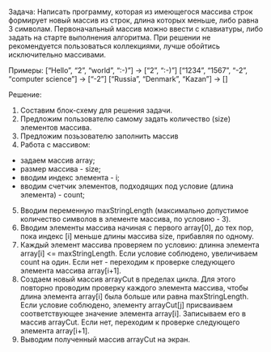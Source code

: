 Задача: 
Написать программу, которая из имеющегося массива строк формирует новый массив из строк, длина которых меньше, либо равна 3 символам. Первоначальный массив можно ввести с клавиатуры, либо задать на старте выполнения алгоритма. При решении не рекомендуется пользоваться коллекциями, лучше обойтись исключительно массивами.

Примеры: [“Hello”, “2”, “world”, “:-)”] → [“2”, “:-)”] [“1234”, “1567”, “-2”, “computer science”] → [“-2”] [“Russia”, “Denmark”, “Kazan”] → []

Решение:
1. Составим блок-схему для решения задачи.
2. Предложим пользователю самому задать количество (size) элементов массива.
3. Предложим позьзователю заполнить массив
4. Работа с массивом:
* задаем массив array;
* размер массива - size;
* вводим индекс элемента - i;
* вводим счетчик элементов, подходящих под условие (длина элемента) - count;
5. Вводим переменную maxStringLength (максимально допустимое количество символов в элементе массива, по условию - 3).
6. Вводим элементы массива начиная с первого array[0], до тех пор, пока индекс [i] меньше длины массива size, прибавляя по одному.
7. Каждый элемент массива проверяем по условию: длинна элемента array[i] <= maxStringLength. Если условие соблюдено, увеличиваем count на один. Если нет - переходим к проверке следующего элемента массива array[i+1].
8. Создаем новый массив arrayCut в пределах цикла. Для этого повторно проводим проверку каждого элемента массива, чтобы длина элемента array[i] была больше или равна maxStringLength. Если условие соблюдено, элементу arrayCut[j] присваиваем соответствующее значение элемента array[i]. Записываем его в массив arrayCut. Если нет, переходим к проверке следующего элемента array[i+1].
9. Выводим полученный массив arrayCut на экран.